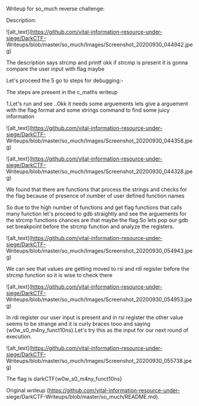 Writeup for so_much reverse challenge:

Description:

![alt_text](https://github.com/vital-information-resource-under-siege/DarkCTF-
Writeups/blob/master/so_much/Images/Screenshot_20200930_044942.jpeg)

The description says strcmp and printf okk if strcmp is present it is gonna
compare the user input with flag maybe

Let's proceed the 5 go to steps for debugging:-

The steps are present in the c_maths writeup

1.Let's run and see ..Okk it needs some arguements lets give a arguement with
the flag format and some strings command to find some juicy information

![alt_text](https://github.com/vital-information-resource-under-siege/DarkCTF-
Writeups/blob/master/so_much/Images/Screenshot_20200930_044358.jpeg)

![alt_text](https://github.com/vital-information-resource-under-siege/DarkCTF-
Writeups/blob/master/so_much/Images/Screenshot_20200930_044328.jpeg)

We found that there are functions that process the strings and checks for the
flag because of presence of number of user defined function names

So due to the high number of functions and get flag functions that calls many
function let's proceed to gdb straightly and see the arguements for the strcmp
functions chances are that maybe the flag.So lets pop our gdb set breakpoint
before the strcmp function and analyze the registers.

![alt_text](https://github.com/vital-information-resource-under-siege/DarkCTF-
Writeups/blob/master/so_much/Images/Screenshot_20200930_054943.jpeg)

We can see that values are getting moved to rsi and rdi register before the
strcmp function so it is wise to check there

![alt_text](https://github.com/vital-information-resource-under-siege/DarkCTF-
Writeups/blob/master/so_much/Images/Screenshot_20200930_054953.jpeg)

In rdi register our user input is present and in rsi register the other value
seems to be strange and it is curly braces tooo and saying
{w0w_s0_m4ny_funct10ns}.Let's try this as the input for our next round of
execution.

![alt_text](https://github.com/vital-information-resource-under-siege/DarkCTF-
Writeups/blob/master/so_much/Images/Screenshot_20200930_055738.jpeg)

The flag is darkCTF{w0w_s0_m4ny_funct10ns}

  

Original writeup (https://github.com/vital-information-resource-under-
siege/DarkCTF-Writeups/blob/master/so_much/README.md).